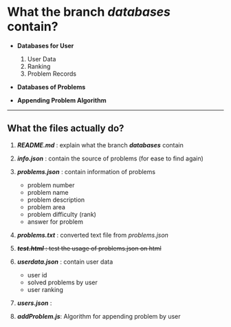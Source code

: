 # **What the branch _databases_ contain?**

- **Databases for User**

  1. User Data
  2. Ranking
  3. Problem Records

- **Databases of Problems**
- **Appending Problem Algorithm**

---

## **What the files actually do?**

1. ___README.md___ : explain what the branch ___databases___ contain
2. ___info.json___ : contain the source of problems (for ease to find again)
3. ___problems.json___ : contain information of problems
    - problem number
    - problem name
    - problem description
    - problem area
    - problem difficulty (rank)
    - answer for problem

4. ___problems.txt___ : converted text file from _problems.json_
5. ~~___test.html___ : test the usage of problems.json on html~~
6. ___userdata.json___ : contain user data
   - user id
   - solved problems by user
   - user ranking
7. ___users.json___ : 
8. ___addProblem.js___: Algorithm for appending problem by user
